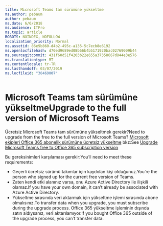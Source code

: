 ```yaml
---
title: Microsoft Teams tam sürümüne yükseltme
ms.author: pebaum
author: pebaum
ms.date: 6/6/2018
ms.audience: ITPro
ms.topic: article
ROBOTS: NOINDEX, NOFOLLOW
localization_priority: Normal
ms.assetid: 86e9b860-d4b2-495c-a135-5c7ecb8e6192
ms.openlocfilehash: d70ed9689ed08b66b4b5171920bac02769009b44
ms.sourcegitcommit: 431f60d51f4203b22e655a37358667d844e3e576
ms.translationtype: MT
ms.contentlocale: tr-TR
ms.lasthandoff: 03/07/2019
ms.locfileid: "30469007"
---
```

# <a name="upgrade-to-the-full-version-of-microsoft-teams"></a><span data-ttu-id="a6513-102">Microsoft Teams tam sürümüne yükseltme</span><span class="sxs-lookup"><span data-stu-id="a6513-102">Upgrade to the full version of Microsoft Teams</span></span>

<span data-ttu-id="a6513-103">Ücretsiz Microsoft Teams tam sürümüne yükseltmek gerekir?</span><span class="sxs-lookup"><span data-stu-id="a6513-103">Need to upgrade from the free to the full version of Microsoft Teams?</span></span> <span data-ttu-id="a6513-104">[Microsoft ekipleri Office 365 abonelik sürümüne ücretsiz yükseltme](https://docs.microsoft.com/en-us/microsoftteams/upgrade-freemium) bkz:</span><span class="sxs-lookup"><span data-stu-id="a6513-104">See [Upgrade Microsoft Teams free to Office 365 subscription version](https://docs.microsoft.com/en-us/microsoftteams/upgrade-freemium)</span></span>

<span data-ttu-id="a6513-105">Bu gereksinimleri karşılaması gerekir:</span><span class="sxs-lookup"><span data-stu-id="a6513-105">You’ll need to meet these requirements:</span></span>
- <span data-ttu-id="a6513-106">Geçerli ücretsiz sürümü takımlar için kaydolan kişi olduğunuz.</span><span class="sxs-lookup"><span data-stu-id="a6513-106">You’re the person who signed up for the current free version of Teams.</span></span>
- <span data-ttu-id="a6513-107">Zaten kendi etki alanınız varsa, onu Azure Active Directory ile ilişkili olamaz.</span><span class="sxs-lookup"><span data-stu-id="a6513-107">If you have your own domain, it can’t already be associated with Azure Active Directory.</span></span>
- <span data-ttu-id="a6513-108">Yükseltme sırasında veri aktarmak için yükseltme işlemi sırasında abone olmalısınız.</span><span class="sxs-lookup"><span data-stu-id="a6513-108">To transfer data when you upgrade, you must subscribe during the upgrade process.</span></span> <span data-ttu-id="a6513-109">Office 365 yükseltme işleminin dışında satın aldıysanız, veri aktarılamıyor.</span><span class="sxs-lookup"><span data-stu-id="a6513-109">If you bought Office 365 outside of the upgrade process, you can’t transfer data.</span></span>


